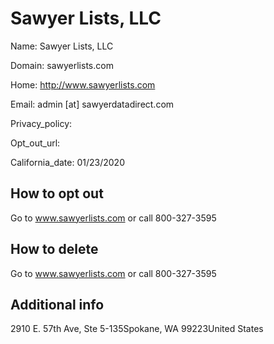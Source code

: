 
# Sawyer Lists, LLC

Name: Sawyer Lists, LLC

Domain: sawyerlists.com

Home: http://www.sawyerlists.com

Email: admin [at] sawyerdatadirect.com

Privacy_policy: 

Opt_out_url: 

California_date: 01/23/2020



## How to opt out

Go to www.sawyerlists.com or call 800-327-3595

## How to delete

Go to www.sawyerlists.com or call 800-327-3595

## Additional info



2910 E. 57th Ave, Ste 5-135Spokane, WA 99223United States


